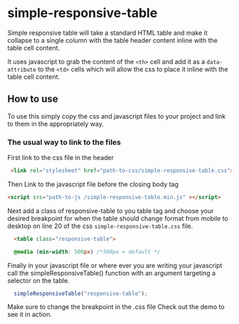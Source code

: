 # simple-responsive-table
Simple responsive table will take a standard HTML table and make it collapse to a single column with the table header content inline with the table cell content.

It uses javascript to grab the content of the `<th>` cell and add it as a `data-attribute` to the `<td>` cells which will allow the css to place it inline with the table cell content.

 ## How to use

 To use this simply copy the css and javascript files to your project and link to them in the appropriately way.

### The usual way to link to the files

First link to the css file in the header
```HTML
 <link rel="stylesheet" href="path-to-css/simple-responsive-table.css">
```

Then Link to the javascript file before the closing body tag

```HTML
<script src="path-to-js /simple-responsive-table.min.js" ></script>
```

Next add a class of responsive-table to you table tag and choose your desired breakpoint for when the table should change format from mobile to desktop on line 20 of the css `simple-responsive-table.css` file.

```HTML
  <table class="responsive-table">
```
```css
  @media (min-width: 500px) /*500px = default */
```

Finally in your javascript file or where ever you are writing your javascript call the simpleResponsiveTable() function with an argument targeting a selector on the table.

```javascript
  simpleResponsiveTable("responsive-table");
```

Make sure to change the breakpoint in the .css file
Check out the demo to see it in action.
